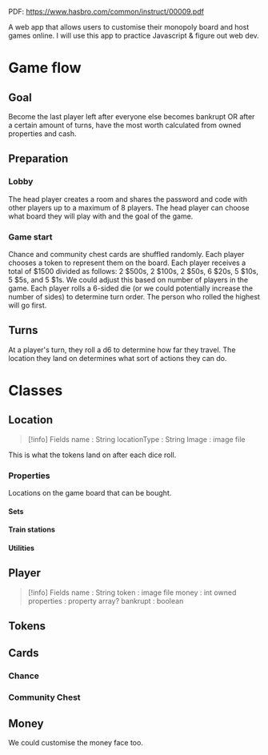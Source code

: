 PDF:
https://www.hasbro.com/common/instruct/00009.pdf

A web app that allows users to customise their monopoly board and host games online. I will use this app to practice Javascript & figure out web dev.

# Game flow
## Goal
Become the last player left after everyone else becomes bankrupt OR after a certain amount of turns, have the most worth calculated from owned properties and cash.
## Preparation
### Lobby
The head player creates a room and shares the password and code with other players up to a maximum of 8 players. The head player can choose what board they will play with and the goal of the game.
### Game start
Chance and community chest cards are shuffled randomly. Each player chooses a token to represent them on the board. Each player receives a total of $1500 divided as follows: 2 $500s, 2 $100s, 2 $50s, 6 $20s, 5 $10s, 5 $5s, and 5 $1s. We could adjust this based on number of players in the game. Each player rolls a 6-sided die (or we could potentially increase the number of sides) to determine turn order. The person who rolled the highest will go first.
## Turns
At a player's turn, they roll a d6 to determine how far they travel. The location they land on determines what sort of actions they can do.
# Classes
## Location
> [!info] Fields
name : String
locationType : String
Image : image file

This is what the tokens land on after each dice roll.
### Properties
Locations on the game board that can be bought.
#### Sets

#### Train stations

#### Utilities

## Player
> [!info] Fields
> name : String
> token : image file
> money : int
> owned properties : property array?
> bankrupt : boolean

## Tokens

## Cards
### Chance

### Community Chest

## Money
We could customise the money face too.
